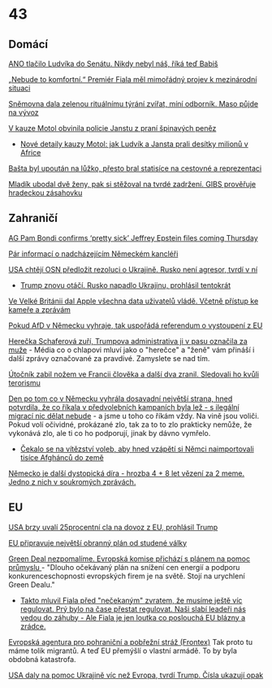 # 43

## Domácí

[ANO tlačilo Ludvíka do Senátu. Nikdy nebyl náš, říká teď Babiš](https://www.novinky.cz/clanek/domaci-ano-tlacilo-ludvika-do-senatu-nikdy-nebyl-nas-rika-ted-babis-40510921)

[„Nebude to komfortní.“ Premiér Fiala měl mimořádný projev k mezinárodní situaci](https://www.seznamzpravy.cz/clanek/domaci-politika-mimoradny-projev-premiera-petra-fialy-k-mezinarodni-situaci-270617)

[Sněmovna dala zelenou rituálnímu týrání zvířat, míní odborník. Maso půjde na vývoz](https://www.novinky.cz/clanek/domaci-snemovna-dala-zelenou-ritualnimu-tyrani-zvirat-mini-odbornik-maso-pujde-na-vyvoz-40510199)

[V kauze Motol obvinila policie Janstu z praní špinavých peněz](https://www.novinky.cz/clanek/krimi-v-kauze-motol-obvinila-policie-janstu-z-prani-spinavych-penez-40510340)
 * [Nové detaily kauzy Motol: jak Ludvík a Jansta prali desítky milionů v Africe](https://www.idnes.cz/zpravy/domaci/kauza-motol-razie-ludvik-jansta-budinsky-uplatky-afrika-penize.A250224_185854_domaci_ceve?zdroj=otvirak)

[Bašta byl upoután na lůžko, přesto bral statisíce na cestovné a reprezentaci](https://www.idnes.cz/zpravy/domaci/jaroslav-basta-poslanec-spd-penize-nahrady-neschopnost-nemoc.A250223_202300_domaci_stud)

[Mladík ubodal dvě ženy, pak si stěžoval na tvrdé zadržení. GIBS prověřuje hradeckou zásahovku](https://cnn.iprima.cz/gibs-proveruje-hradeckou-zasahovku-mladik-si-po-dvojnasobne-vrazde-stezoval-na-tvrde-zadrzeni-467260)

## Zahraničí

[AG Pam Bondi confirms ‘pretty sick’ Jeffrey Epstein files coming Thursday](https://www.independent.co.uk/news/world/americas/us-politics/jeffrey-epstein-files-pam-bondi-attorney-general-b2705832.html)

[Pár informací o nadcházejícím Německém kancléři](https://x.com/spanelx/status/1893968334212735299)

[USA chtějí OSN předložit rezoluci o Ukrajině. Rusko není agresor, tvrdí v ní](https://www.idnes.cz/zpravy/zahranicni/usa-osn-rusko-ukrajina-valka-rezoluce.A250222_072245_zahranicni_tty) 
 * [Trump znovu otáčí. Rusko napadlo Ukrajinu, prohlásil tentokrát](https://tn.nova.cz/zpravodajstvi/clanek/599214-trump-znovu-otaci-rusko-napadlo-ukrajinu-prohlasil-tentokrat)

[Ve Velké Británii dal Apple všechna data uživatelů vládě. Včetně přístup ke kameře a zprávám](https://x.com/Inevitablewest/status/1892959668458156298)

[Pokud AfD v Německu vyhraje, tak uspořádá referendum o vystoupení z EU](https://x.com/UpdateNews724/status/1892949252923326970)

[Herečka Schaferová zuří, Trumpova administrativa ji v pasu označila za muže](https://www.idnes.cz/zpravy/revue/spolecnost/hunter-schaferova-gender-trump-transsexual-pohlavi.A250221_194514_lidicky_nh) - Média co o chlapovi mluví jako o "herečce" a "ženě" vám přináší i další zprávy označované za pravdivé. Zamyslete se nad tím.

[Útočník zabil nožem ve Francii člověka a další dva zranil. Sledovali ho kvůli terorismu](https://www.novinky.cz/clanek/zahranicni-evropa-utok-nozem-ve-francii-40510206)

[Den po tom co v Německu vyhrála dosavadní největší strana, hned potvrdila, že co říkala v předvolebních kampaních byla lež - s ilegální migrací nic dělat nebude](https://x.com/Basil_TGMD/status/1894042363942535269) - a jsme u toho co říkám vždy. Na vině jsou voliči. Pokud volí očividné, prokázané zlo, tak za to to zlo prakticky nemůže, že vykonává zlo, ale ti co ho podporují, jinak by dávno vymřelo.
 * [Čekalo se na vítězství voleb, aby hned vzápětí si Němci naimportovali tisíce Afghánců do země](https://x.com/RMXnews/status/1894341952348258419)

[Německo je další dystopická díra - hrozba 4 + 8 let vězení za 2 meme. Jedno z nich v soukromých zprávách.](https://x.com/DVanLangenhove/status/1894798740780986512)

## EU

[USA brzy uvalí 25procentní cla na dovoz z EU, prohlásil Trump](https://www.novinky.cz/clanek/zahranicni-amerika-usa-brzy-uvali-25procentni-cla-na-dovoz-z-eu-prohlasil-trump-40510837)

[EU připravuje největší obranný plán od studené války](https://www.novinky.cz/clanek/zahranicni-evropa-eu-pripravuje-nejvetsi-obranny-plan-od-studene-valky-40510977)

[Green Deal nezpomalíme. Evropská komise přichází s plánem na pomoc průmyslu ](https://www.seznamzpravy.cz/clanek/ekonomika-green-deal-nezpomalime-evropska-komise-prichazi-s-planem-na-pomoc-prumyslu-270413) - "Dlouho očekávaný plán na snížení cen energií a podporu konkurenceschopnosti evropských firem je na světě. Stojí na urychlení Green Dealu."
  *  [Takto mluvil Fiala před "nečekaným" zvratem, že musíme ještě víc regulovat. Prý bylo na čase přestat regulovat. Naši slabí leadeři nás vedou do záhuby - Ale Fiala je jen loutka co poslouchá EU blázny a zrádce.](https://x.com/P_Fiala/status/1892483858093797549)

[Evropská agentura pro pohraniční a pobřežní stráž (Frontex)](https://european-union.europa.eu/institutions-law-budget/institutions-and-bodies/search-all-eu-institutions-and-bodies/frontex_cs) Tak proto tu máme tolik migrantů. A teď EU přemýšlí o vlastní armádě. To by byla obdobná katastrofa.

[USA daly na pomoc Ukrajině víc než Evropa, tvrdí Trump. Čísla ukazují opak](https://www.novinky.cz/clanek/valka-na-ukrajine-usa-daly-na-pomoc-ukrajine-vic-nez-evropa-tvrdi-trump-cisla-ukazuji-opak-40509846)
